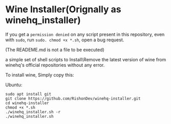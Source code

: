 # Wine Installer(Orignally as winehq_installer)

If you get a `permission denied` on any script present in this repository, even with `sudo`, run `sudo. chmod +x *.sh`, open a bug request.

(The READEME.md is not a file to be executed)

a simple set of shell scripts to Install\Remove the latest version of wine from winehq's official repositories without
any error.

To install wine, Simply copy this:

Ubuntu:

```
sudo apt install git
git clone https://github.com/RishonDev/winehq-installer.git
cd winehq-installer
chmod +x *.sh
./winehq_installer.sh -r
./winehq_installer.sh
```
